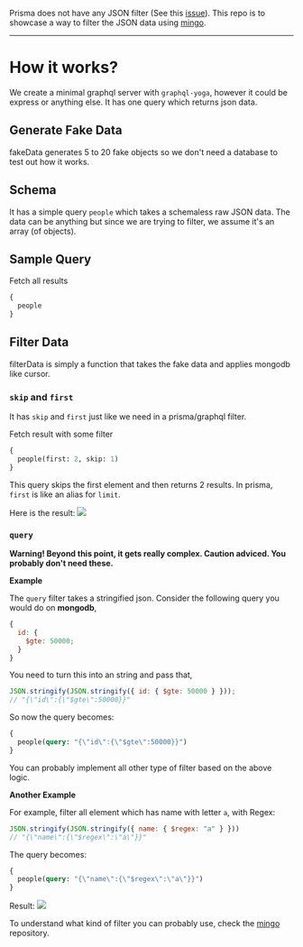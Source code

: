 Prisma does not have any JSON filter (See this [issue](https://github.com/prisma/prisma/issues/148)). This repo is to showcase a way to filter the JSON data using [mingo](https://github.com/kofrasa/mingo).

---

# How it works?

We create a minimal graphql server with `graphql-yoga`, however it could be express or anything else. It has one query which returns json data.

## Generate Fake Data

fakeData generates 5 to 20 fake objects so we don't need a database to test out how it works.

## Schema

It has a simple query `people` which takes a schemaless raw JSON data. The data can be anything but since we are trying to filter, we assume it's an array (of objects).

## Sample Query

Fetch all results

```graphql
{
  people
}
```

## Filter Data

filterData is simply a function that takes the fake data and applies mongodb like cursor.

### `skip` and `first`

It has `skip` and `first` just like we need in a prisma/graphql filter.

Fetch result with some filter

```graphql
{
  people(first: 2, skip: 1)
}
```

This query skips the first element and then returns 2 results. In prisma, `first` is like an alias for `limit`.

Here is the result:
![](https://i.imgur.com/9eEYQhw.png)

### `query`

**Warning! Beyond this point, it gets really complex. Caution adviced. You probably don't need these.**

**Example**

The `query` filter takes a stringified json. Consider the following query you would do on **mongodb**,

```js
{
  id: {
    $gte: 50000;
  }
}
```

You need to turn this into an string and pass that,

```js
JSON.stringify(JSON.stringify({ id: { $gte: 50000 } }));
// "{\"id\":{\"$gte\":50000}}"
```

So now the query becomes:

```graphql
{
  people(query: "{\"id\":{\"$gte\":50000}}")
}
```

You can probably implement all other type of filter based on the above logic.

**Another Example**

For example, filter all element which has name with letter `a`, with Regex:

```js
JSON.stringify(JSON.stringify({ name: { $regex: "a" } }))
// "{\"name\":{\"$regex\":\"a\"}}"
```

The query becomes:

```graphql
{
  people(query: "{\"name\":{\"$regex\":\"a\"}}")
}
```

Result:
![](https://i.imgur.com/JMlvNZX.png)

To understand what kind of filter you can probably use, check the [mingo](https://github.com/kofrasa/mingo) repository.